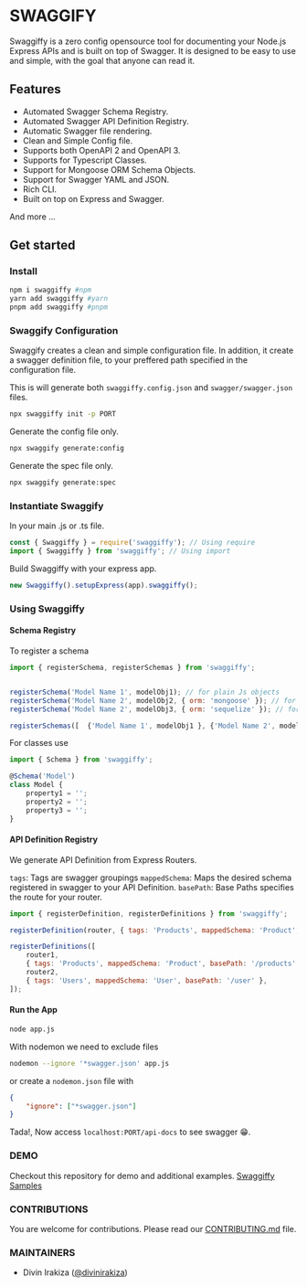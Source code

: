 # SWAGGIFY

Swaggiffy is a zero config opensource tool for documenting your Node.js Express APIs and is built on top of Swagger. It is designed to be easy to use and simple, with the goal that anyone can read it. <br>

## Features

-   Automated Swagger Schema Registry.
-   Automated Swagger API Definition Registry.
-   Automatic Swagger file rendering.
-   Clean and Simple Config file.
-   Supports both OpenAPI 2 and OpenAPI 3.
-   Supports for Typescript Classes.
-   Support for Mongoose ORM Schema Objects.
-   Support for Swagger YAML and JSON.
-   Rich CLI.
-   Built on top on Express and Swagger.

And more ...

## Get started

### Install

```bash
npm i swaggiffy #npm
yarn add swaggiffy #yarn
pnpm add swaggiffy #pnpm
```

### Swaggify Configuration

Swaggify creates a clean and simple configuration file. In addition, it create a swagger definition file,
to your preffered path specified in the configuration file.

This is will generate both `swaggiffy.config.json` and `swagger/swagger.json` files.

```bash
npx swaggiffy init -p PORT
```

Generate the config file only.

```bash
npx swaggify generate:config
```

Generate the spec file only.

```bash
npx swaggify generate:spec
```

### Instantiate Swaggify

In your main .js or .ts file.

```js
const { Swaggiffy } = require('swaggiffy'); // Using require
import { Swaggiffy } from 'swaggiffy'; // Using import
```

Build Swaggiffy with your express app.

```js
new Swaggiffy().setupExpress(app).swaggiffy();
```

### Using Swaggiffy

#### Schema Registry

To register a schema

```js
import { registerSchema, registerSchemas } from 'swaggiffy';


registerSchema('Model Name 1', modelObj1); // for plain Js objects
registerSchema('Model Name 2', modelObj2, { orm: 'mongoose' }); // for mongoose model
registerSchema('Model Name 2', modelObj3, { orm: 'sequelize' }); // for sequelize model

registerSchemas([  {'Model Name 1', modelObj1 }, {'Model Name 2', modelObj2, { orm: 'mongoose' }} ]); // for multiple schemas
```

For classes use

```js
import { Schema } from 'swaggiffy';

@Schema('Model')
class Model {
    property1 = '';
    property2 = '';
    property3 = '';
}
```

#### API Definition Registry

We generate API Definition from Express Routers.

`tags`: Tags are swagger groupings
`mappedSchema`: Maps the desired schema registered in swagger to your API Definition.
`basePath`: Base Paths specifies the route for your router.

```js
import { registerDefinition, registerDefinitions } from 'swaggiffy';

registerDefinition(router, { tags: 'Products', mappedSchema: 'Product', basePath: '/products' });

registerDefinitions([
    router1,
    { tags: 'Products', mappedSchema: 'Product', basePath: '/products' },
    router2,
    { tags: 'Users', mappedSchema: 'User', basePath: '/user' },
]);
```

#### Run the App

```bash
node app.js
```

With nodemon we need to exclude files

```bash
nodemon --ignore '*swagger.json' app.js
```

or create a `nodemon.json` file with

```json
{
    "ignore": ["*swagger.json"]
}
```

Tada!, Now access `localhost:PORT/api-docs` to see swagger 😁.

### DEMO

Checkout this repository for demo and additional examples.
[Swaggiffy Samples](https://github.com/divinirakiza/swaggify-samples)

### CONTRIBUTIONS

You are welcome for contributions. Please read our [CONTRIBUTING.md](https://github.com/divinirakiza/swaggiffy/blob/main/CONTRIBUTING.md) file.

### MAINTAINERS

-   Divin Irakiza ([@divinirakiza](https://github.com/divinirakiza))
